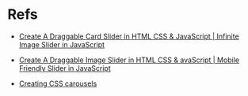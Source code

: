 # Refs

+ [Create A Draggable Card Slider in HTML CSS & JavaScript | Infinite Image Slider in JavaScript](https://www.youtube.com/watch?v=6QE8dXq9SOE&t=31s&ab_channel=CodingNepal)

+ [Create A Draggable Image Slider in HTML CSS & avaScript | Mobile Friendly Slider in JavaScript](https://www.youtube.com/watch?v=7HPsdVQhpRw&list=PLpwngcHZlPae68z_mLFNfbJFIJVJ_Zcx2&index=10)

+ [Creating CSS carousels](https://developer.mozilla.org/en-US/docs/Web/CSS/CSS_overflow/CSS_carousels)